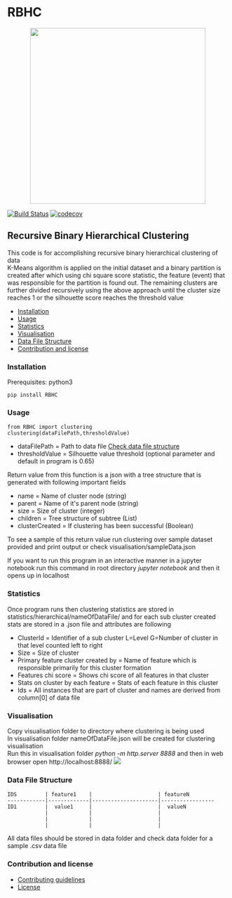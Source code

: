 # RBHC
<p align="center">
<img src="https://github.com/intuit/RBHC/blob/master/Images/RBHC.png" width="400" height="400">
</p>

[![Build Status](https://build.intuit.com/macfarm/buildStatus/buildIcon?job=CG/RBHC-ci)](https://build.intuit.com/macfarm/job/CG/job/RBHC-ci/)
[![codecov](https://codecov.tools.a.intuit.com/ghe/aatluri/RBHC/branch/master/graph/badge.svg)](https://codecov.tools.a.intuit.com/ghe/aatluri/RBHC)
## Recursive Binary Hierarchical Clustering
This code is for accomplishing recursive binary hierarchical clustering of data <br>
K-Means algorithm is applied on the initial dataset and a binary partition is created after which using chi square score statistic, the feature (event) that was responsible for the partition is found out. The remaining clusters are further divided recursively using the above approach until the cluster size reaches 1 or the silhouette score reaches the threshold value <br>
- [Installation](#installation)
- [Usage](#usage)
- [Statistics](#statistics)
- [Visualisation](#visualisation)
- [Data File Structure](#data-file-structure)
- [Contribution and license](#contribution-and-license)
### Installation
Prerequisites: python3 <br>
```
pip install RBHC
```

### Usage
```
from RBHC import clustering
clustering(dataFilePath,thresholdValue)
```

  - dataFilePath = Path to data file  [Check data file structure](#data-file-structure)
  - thresholdValue = Silhouette value threshold (optional parameter and default in program is 0.65)

Return value from this function is a json with a tree structure that is generated with following important fields
  - name = Name of cluster node (string)
  - parent = Name of it's parent node (string)
  - size = Size of cluster (integer)
  - children = Tree structure of subtree (List)
  - clusterCreated = If clustering has been successful (Boolean)

To see a sample of this return value run clustering over sample dataset provided and print output or check visualisation/sampleData.json <br>

If you want to run this program in an interactive manner in a jupyter notebook run this command in root directory *jupyter notebook* and then it opens up in localhost

### Statistics
Once program runs then clustering statistics are stored in statistics/hierarchical/nameOfDataFile/ and for each sub cluster created stats are stored in a .json file and attributes are following

- ClusterId = Identifier of a sub cluster L=Level G=Number of cluster in that level counted left to right
- Size = Size of cluster
- Primary feature cluster created by = Name of feature which is responsible primarily for this cluster formation
- Features chi score = Shows chi score of all features in that cluster
- Stats on cluster by each feature = Stats of each feature in this cluster
- Ids = All instances that are part of cluster and names are derived from column[0] of data file

### Visualisation
Copy visualisation folder to directory where clustering is being used<br>
In visualisation folder nameOfDataFile.json will be created for clustering visualisation <br>
Run this in visualisation folder *python -m http.server 8888* and then in web browser open http://localhost:8888/
![](Clustering.gif)

### Data File Structure

```
IDS         | feature1    |                     | featureN
------------|-------------|---------------------|-----------------
ID1         |  value1     |                     |  valueN
            |             |                     |  
            |             |                     |
            |             |                     |  
```

All data files should be stored in data folder and check data folder for a sample .csv data file

### Contribution and license
- [Contributing guidelines](.github/CONTRIBUTING.md)
- [License](LICENSE)

